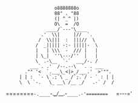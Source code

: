                       o8888888o                       
                      88" . "88                       
                      (| ^_^ |)                       
                      O\  =  /O                       
                   ____/`---'\____                    
                 .'  \\|     |//  `.                  
                /  \\|||  :  |||//  \                 
               /  _||||| -:- |||||-  \                
               |   | \\\  -  /// |   |                
               | \_|  ''\---/''  |   |                
               \  .-\__  `-`  ___/-. /                
             ___`. .'  /--.--\  `. . ___              
           ."" '<  `.___\_<|>_/___.'  >'"".           
         | | :  `- \`.;`\ _ /`;.`/ - ` : | |          
         \  \ `-.   \_ __\ /__ _/   .-` /  /          
   ========`-.____`-.___\_____/___.-`____.-'========  
                        `=---='                       